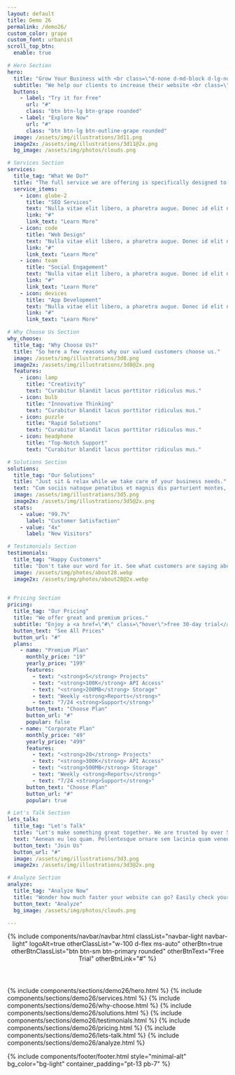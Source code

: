 ```yaml
---
layout: default
title: Demo 26
permalink: /demo26/
custom_color: grape
custom_font: urbanist
scroll_top_btn:
  enable: true

# Hero Section
hero:
  title: "Grow Your Business with <br class=\"d-none d-md-block d-lg-none\" /><span class=\"text-primary\">Our Marketing Solutions</span>"
  subtitle: "We help our clients to increase their website <br class=\"d-none d-md-block d-lg-none\" /> traffic, rankings and visibility in search results."
  buttons:
    - label: "Try it for Free"
      url: "#"
      class: "btn btn-lg btn-grape rounded"
    - label: "Explore Now"
      url: "#"
      class: "btn btn-lg btn-outline-grape rounded"
  image: /assets/img/illustrations/3d11.png
  image2x: /assets/img/illustrations/3d11@2x.png
  bg_image: /assets/img/photos/clouds.png

# Services Section
services:
  title_tag: "What We Do?"
  title: "The full service we are offering is specifically designed to meet your business needs."
  service_items:
    - icon: globe-2
      title: "SEO Services"
      text: "Nulla vitae elit libero, a pharetra augue. Donec id elit non mi porta gravida eget metus cras justo."
      link: "#"
      link_text: "Learn More"
    - icon: code
      title: "Web Design"
      text: "Nulla vitae elit libero, a pharetra augue. Donec id elit non mi porta gravida eget metus cras justo."
      link: "#"
      link_text: "Learn More"
    - icon: team
      title: "Social Engagement"
      text: "Nulla vitae elit libero, a pharetra augue. Donec id elit non mi porta gravida eget metus cras justo."
      link: "#"
      link_text: "Learn More"
    - icon: devices
      title: "App Development"
      text: "Nulla vitae elit libero, a pharetra augue. Donec id elit non mi porta gravida eget metus cras justo."
      link: "#"
      link_text: "Learn More"

# Why Choose Us Section
why_choose:
  title_tag: "Why Choose Us?"
  title: "So here a few reasons why our valued customers choose us."
  image: /assets/img/illustrations/3d8.png
  image2x: /assets/img/illustrations/3d8@2x.png
  features:
    - icon: lamp
      title: "Creativity"
      text: "Curabitur blandit lacus porttitor ridiculus mus."
    - icon: bulb
      title: "Innovative Thinking"
      text: "Curabitur blandit lacus porttitor ridiculus mus."
    - icon: puzzle
      title: "Rapid Solutions"
      text: "Curabitur blandit lacus porttitor ridiculus mus."
    - icon: headphone
      title: "Top-Notch Support"
      text: "Curabitur blandit lacus porttitor ridiculus mus."

# Solutions Section
solutions:
  title_tag: "Our Solutions"
  title: "Just sit & relax while we take care of your business needs."
  text: "Cum sociis natoque penatibus et magnis dis parturient montes, nascetur ridiculus mus. Cras justo odio, dapibus ac facilisis in, egestas eget quam. Praesent commodo cursus. Maecenas sed diam eget risus varius blandit sit amet non magna. Praesent commodo cursus magna."
  image: /assets/img/illustrations/3d5.png
  image2x: /assets/img/illustrations/3d5@2x.png
  stats:
    - value: "99.7%"
      label: "Customer Satisfaction"
    - value: "4x"
      label: "New Visitors"

# Testimonials Section
testimonials:
  title_tag: "Happy Customers"
  title: "Don't take our word for it. See what customers are saying about us."
  image: /assets/img/photos/about28.webp
  image2x: /assets/img/photos/about28@2x.webp
  

# Pricing Section
pricing:
  title_tag: "Our Pricing"
  title: "We offer great and premium prices."
  subtitle: "Enjoy a <a href=\"#\" class=\"hover\">free 30-day trial</a> and experience the full service. No credit card required!"
  button_text: "See All Prices"
  button_url: "#"
  plans:
    - name: "Premium Plan"
      monthly_price: "19"
      yearly_price: "199"
      features:
        - text: "<strong>5</strong> Projects"
        - text: "<strong>100K</strong> API Access"
        - text: "<strong>200MB</strong> Storage"
        - text: "Weekly <strong>Reports</strong>"
        - text: "7/24 <strong>Support</strong>"
      button_text: "Choose Plan"
      button_url: "#"
      popular: false
    - name: "Corporate Plan"
      monthly_price: "49"
      yearly_price: "499"
      features:
        - text: "<strong>20</strong> Projects"
        - text: "<strong>300K</strong> API Access"
        - text: "<strong>500MB</strong> Storage"
        - text: "Weekly <strong>Reports</strong>"
        - text: "7/24 <strong>Support</strong>"
      button_text: "Choose Plan"
      button_url: "#"
      popular: true

# Let's Talk Section
lets_talk:
  title_tag: "Let's Talk"
  title: "Let's make something great together. We are trusted by over 5000+ clients."
  text: "Aenean eu leo quam. Pellentesque ornare sem lacinia quam venenatis vestibulum. Maecenas faucibus mollis interdum. Fusce dapibus, tellus ac cursus commodo, tortor mauris condimentum nibh, ut fermentum massa justo sit amet risus."
  button_text: "Join Us"
  button_url: "#"
  image: /assets/img/illustrations/3d3.png
  image2x: /assets/img/illustrations/3d3@2x.png

# Analyze Section
analyze:
  title_tag: "Analyze Now"
  title: "Wonder how much faster your website can go? Easily check your SEO Score now."
  button_text: "Analyze"
  bg_image: /assets/img/photos/clouds.png

---
```

<div class="content-wrapper">
<header class="wrapper bg-soft-primary">
{% include components/navbar/navbar.html 
    classList="navbar-light navbar-light"
    logoAlt=true
    otherClassList="w-100 d-flex ms-auto"
    otherBtn=true
    otherBtnClassList="btn btn-sm btn-primary rounded"
    otherBtnText="Free Trial"
    otherBtnLink="#"
%}
</header>
<!-- /header -->

{% include components/sections/demo26/hero.html %}
{% include components/sections/demo26/services.html %}
{% include components/sections/demo26/why-choose.html %}
{% include components/sections/demo26/solutions.html %}
{% include components/sections/demo26/testimonials.html %}
{% include components/sections/demo26/pricing.html %}
{% include components/sections/demo26/lets-talk.html %}
{% include components/sections/demo26/analyze.html %}

</div>
{% include components/footer/footer.html 
  style="minimal-alt"
  bg_color="bg-light"
  container_padding="pt-13 pb-7"
%}
